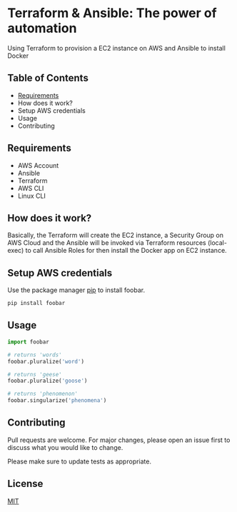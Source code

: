 # Terraform & Ansible: The power of automation

Using Terraform to provision a EC2 instance on AWS and Ansible to install Docker

## Table of Contents
- [Requirements](https://github.com/amaurybsouza/IaC-Tutorials/edit/main/README.md)
- How does it work?
- Setup AWS credentials
- Usage
- Contributing

## Requirements

- AWS Account 
- Ansible
- Terraform
- AWS CLI
- Linux CLI 

## How does it work?

Basically, the Terraform will create the EC2 instance, a Security Group on AWS Cloud and the Ansible will be invoked via Terraform resources (local-exec) to call Ansible Roles for then install the Docker app on EC2 instance.

## Setup AWS credentials

Use the package manager [pip](https://pip.pypa.io/en/stable/) to install foobar.

```bash
pip install foobar
```

## Usage

```python
import foobar

# returns 'words'
foobar.pluralize('word')

# returns 'geese'
foobar.pluralize('goose')

# returns 'phenomenon'
foobar.singularize('phenomena')
```

## Contributing
Pull requests are welcome. For major changes, please open an issue first to discuss what you would like to change.

Please make sure to update tests as appropriate.

## License
[MIT](https://choosealicense.com/licenses/mit/)
